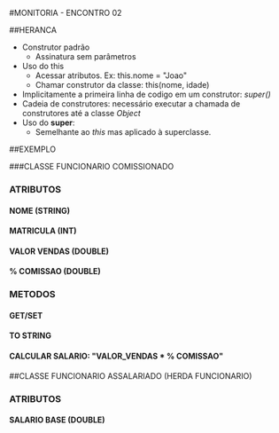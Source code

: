 #MONITORIA - ENCONTRO 02

##HERANCA
* Construtor padrão 
  * Assinatura sem parâmetros
* Uso do this
  * Acessar atributos. Ex: this.nome = "Joao"
  * Chamar construtor da classe: this(nome, idade)
* Implicitamente a primeira linha de codigo em um construtor: *super()*
* Cadeia de construtores: necessário executar a chamada de construtores até a classe _Object_
* Uso do **super**:
  * Semelhante ao _this_ mas aplicado à superclasse.

##EXEMPLO

###CLASSE FUNCIONARIO COMISSIONADO
### ATRIBUTOS
#### NOME (STRING)
#### MATRICULA (INT)
#### VALOR VENDAS (DOUBLE)
#### % COMISSAO (DOUBLE)

### METODOS
#### GET/SET
#### TO STRING
#### CALCULAR SALARIO: "VALOR_VENDAS * % COMISSAO"

##CLASSE FUNCIONARIO ASSALARIADO (HERDA FUNCIONARIO)
### ATRIBUTOS
#### SALARIO BASE (DOUBLE)

